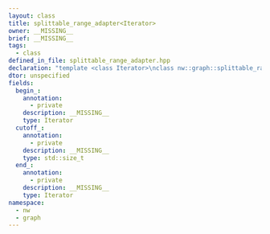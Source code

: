 ```yaml
---
layout: class
title: splittable_range_adapter<Iterator>
owner: __MISSING__
brief: __MISSING__
tags:
  - class
defined_in_file: splittable_range_adapter.hpp
declaration: "template <class Iterator>\nclass nw::graph::splittable_range_adapter;"
dtor: unspecified
fields:
  begin_:
    annotation:
      - private
    description: __MISSING__
    type: Iterator
  cutoff_:
    annotation:
      - private
    description: __MISSING__
    type: std::size_t
  end_:
    annotation:
      - private
    description: __MISSING__
    type: Iterator
namespace:
  - nw
  - graph
---
```


